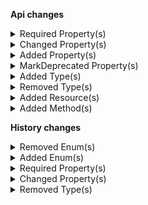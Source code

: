 **Api changes**

<details>
<summary>Required Property(s)</summary>

- :warning: changed property `triggerPattern` of type `CartDiscountPatternTarget` to be required
- changed property `images` of type `ProductTailoringSetExternalImagesAction` to be optional
</details>


<details>
<summary>Changed Property(s)</summary>

- :warning: changed property `discount` of type `DiscountedTotalPricePortion` from type `CartDiscountReference` to `Reference`
</details>


<details>
<summary>Added Property(s)</summary>

- added property `inheritedStores` to type `BusinessUnit`
- added property `inheritedStores` to type `Company`
- added property `inheritedStores` to type `Division`
- added property `discountTypeCombination` to type `Cart`
- added property `discountTypeCombination` to type `StagedOrder`
- added property `discountTypeCombination` to type `Order`
- added property `businessUnit` to type `ShoppingList`
- added property `businessUnit` to type `ShoppingListDraft`
</details>


<details>
<summary>MarkDeprecated Property(s)</summary>

- marked property `CountOnCustomLineItemUnits::excludeCount` as deprecated
- marked property `CountOnLineItemUnits::excludeCount` as deprecated
</details>


<details>
<summary>Added Type(s)</summary>

- added type `BusinessUnitAssociateResponse`
- added type `BestDeal`
- added type `DiscountTypeCombination`
- added type `Stacking`
- added type `AssociateRoleNameSetMessage`
- added type `OrderBusinessUnitSetMessage`
- added type `AssociateRoleNameSetMessagePayload`
- added type `OrderBusinessUnitSetMessagePayload`
- added type `StagedOrderSetBusinessUnitAction`
- added type `OrderSetBusinessUnitAction`
- added type `ShoppingListSetBusinessUnitAction`
</details>


<details>
<summary>Removed Type(s)</summary>

- :warning: removed type `AssociateRoleNameChangedMessage`
- :warning: removed type `AssociateRoleNameChangedMessagePayload`
- :warning: removed type `ProductSearchFacetScope`
</details>


<details>
<summary>Added Resource(s)</summary>

- added resource `/{projectKey}/business-units/key={key}/associates/{associateId}`
- added resource `/{projectKey}/business-units/{businessUnitId}/associates/{associateId}`
- added resource `/{projectKey}/in-store/key={storeKey}/business-units`
- added resource `/{projectKey}/in-store/key={storeKey}/business-units/key={key}`
- added resource `/{projectKey}/in-store/key={storeKey}/business-units/{ID}`
- added resource `/{projectKey}/in-store/key={storeKey}/business-units/key={key}/associates/{associateId}`
- added resource `/{projectKey}/in-store/key={storeKey}/business-units/{businessUnitId}/associates/{associateId}`
</details>


<details>
<summary>Added Method(s)</summary>

- added method `$apiRoot->withProjectKey()->businessUnits()->keyWithKeyValueAssociatesWithAssociateIdValue()->get()`
- added method `$apiRoot->withProjectKey()->businessUnits()->withBusinessUnitIdValueAssociatesWithAssociateIdValue()->get()`
- added method `$apiRoot->withProjectKey()->inStoreKeyWithStoreKeyValue()->businessUnits()->get()`
- added method `$apiRoot->withProjectKey()->inStoreKeyWithStoreKeyValue()->businessUnits()->head()`
- added method `$apiRoot->withProjectKey()->inStoreKeyWithStoreKeyValue()->businessUnits()->post()`
- added method `$apiRoot->withProjectKey()->inStoreKeyWithStoreKeyValue()->businessUnits()->withKey()->get()`
- added method `$apiRoot->withProjectKey()->inStoreKeyWithStoreKeyValue()->businessUnits()->withKey()->head()`
- added method `$apiRoot->withProjectKey()->inStoreKeyWithStoreKeyValue()->businessUnits()->withKey()->post()`
- added method `$apiRoot->withProjectKey()->inStoreKeyWithStoreKeyValue()->businessUnits()->withKey()->delete()`
- added method `$apiRoot->withProjectKey()->inStoreKeyWithStoreKeyValue()->businessUnits()->withId()->get()`
- added method `$apiRoot->withProjectKey()->inStoreKeyWithStoreKeyValue()->businessUnits()->withId()->head()`
- added method `$apiRoot->withProjectKey()->inStoreKeyWithStoreKeyValue()->businessUnits()->withId()->post()`
- added method `$apiRoot->withProjectKey()->inStoreKeyWithStoreKeyValue()->businessUnits()->withId()->delete()`
- added method `$apiRoot->withProjectKey()->inStoreKeyWithStoreKeyValue()->businessUnits()->keyWithKeyValueAssociatesWithAssociateIdValue()->get()`
- added method `$apiRoot->withProjectKey()->inStoreKeyWithStoreKeyValue()->businessUnits()->withBusinessUnitIdValueAssociatesWithAssociateIdValue()->get()`
</details>

**History changes**

<details>
<summary>Removed Enum(s)</summary>

- :warning: removed enum `setAsssetKey` from type `UpdateType`
</details>


<details>
<summary>Added Enum(s)</summary>

- added enum `setAssetKey` to type `UpdateType`
</details>


<details>
<summary>Required Property(s)</summary>

- :warning: changed property `triggerPattern` of type `ChangeTargetPatternChangeValue` to be required
</details>


<details>
<summary>Changed Property(s)</summary>

- :warning: changed property `extensions` of type `GraphQLError` from type `GraphQLErrorObject` to `object`
</details>


<details>
<summary>Removed Type(s)</summary>

- :warning: removed type `GraphQLErrorObject`
</details>

